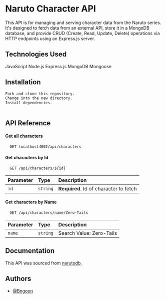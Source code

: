 
# Naruto Character API

This API is for managing and serving character data from the Naruto series. It's designed to fetch data from an external API, store it in a MongoDB database, and provide CRUD (Create, Read, Update, Delete) operations via HTTP endpoints using an Express.js server.


## Technologies Used


JavaScript
Node.js
Express.js
MongoDB
Mongoose



## Installation
```bash
Fork and clone this repository.
Change into the new directory.
Install dependencies.
 
```
    
## API Reference

#### Get all characters

```http
  GET localhost4002/api/characters
```


#### Get characters by  Id

```http
  GET /api/characters/${id}
```

| Parameter | Type     | Description                       |
| :-------- | :------- | :-------------------------------- |
| `id`      | `string` | **Required**. Id of character to fetch |

#### Get characters by  Name

```http
  GET /api/characters/name/Zero-Tails
```

| Parameter | Type     | Description                       |
| :-------- | :------- | :-------------------------------- |
| `name`      | `string` | Search Value: Zero-Tails |








## Documentation

This API was sourced from [narutodb](https://narutodb.xyz/).


## Authors

- [@Bngoon](https://github.com/bngoon)

